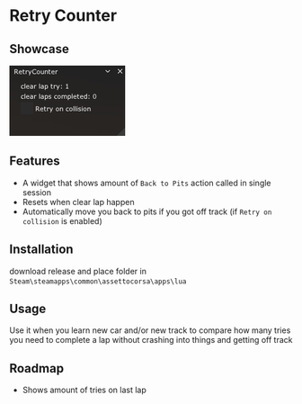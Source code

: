 # Retry Counter

## Showcase

![](./app.png)

## Features
- A widget that shows amount of `Back to Pits` action called in single session
- Resets when clear lap happen
- Automatically move you back to pits if you got off track (if `Retry on collision` is enabled)

## Installation

download release and place folder in `Steam\steamapps\common\assettocorsa\apps\lua`

## Usage

Use it when you learn new car and/or new track to compare how many tries you need to complete a lap without crashing into things and getting off track

## Roadmap

- Shows amount of tries on last lap
